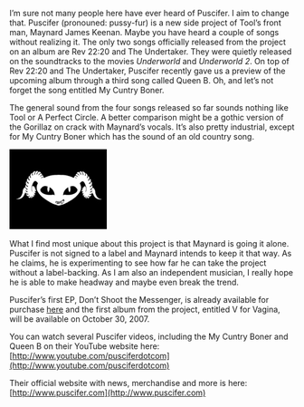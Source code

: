 I’m sure not many people here have ever heard of Puscifer. I aim to change that. Puscifer (pronouned: pussy-fur) is a new side project of Tool’s front man, Maynard James Keenan. Maybe you have heard a couple of songs without realizing it. The only two songs officially released from the project on an album are Rev 22:20 and The Undertaker. They were quietly released on the soundtracks to the movies *Underworld* and *Underworld 2*. On top of Rev 22:20 and The Undertaker, Puscifer recently gave us a preview of the upcoming album through a third song called Queen B. Oh, and let’s not forget the song entitled My Cuntry Boner.

The general sound from the four songs released so far sounds nothing like Tool or A Perfect Circle. A better comparison might be a gothic version of the Gorillaz on crack with Maynard’s vocals. It’s also pretty industrial, except for My Cuntry Boner which has the sound of an old country song.

[![Puscifer Logo](groupe_puscifer.jpg)](https://i0.wp.com/americasmetal.wordpress.com/wp-content/uploads/2007/10/groupe_puscifer.jpg "Puscifer Logo")

What I find most unique about this project is that Maynard is going it alone. Puscifer is not signed to a label and Maynard intends to keep it that way. As he claims, he is experimenting to see how far he can take the project without a label-backing. As I am also an independent musician, I really hope he is able to make headway and maybe even break the trend.

Puscifer’s first EP, Don’t Shoot the Messenger, is already available for purchase [here](http://click.linksynergy.com/fs-bin/stat?id=oiyVbGokg9Q&offerid=78941&type=3&subid=0&tmpid=1826&RD_PARM1=http%253A%252F%252Fphobos.apple.com%252FWebObjects%252FMZStore.woa%252Fwa%252FviewAlbum%253Fi%253D265127827%2526id%253D265127810%2526s%253D143441%2526partnerId%253D30) and the first album from the project, entitled V for Vagina, will be available on October 30, 2007.

You can watch several Puscifer videos, including the My Cuntry Boner and Queen B on their YouTube website here: [http://www.youtube.com/pusciferdotcom](http://www.youtube.com/pusciferdotcom)

Their official website with news, merchandise and more is here: [http://www.puscifer.com](http://www.puscifer.com)